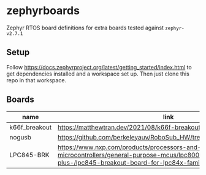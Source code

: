 # zephyrboards
Zephyr RTOS board definitions for extra boards tested against `zephyr-v2.7.1`

## Setup

Follow https://docs.zephyrproject.org/latest/getting_started/index.html to get dependencies installed and a workspace set up. Then just clone this repo in that workspace.

## Boards

| name | link | notes |
| ---- | ---- | ----- |
| k66f_breakout | https://matthewtran.dev/2021/08/k66f-breakout/ | |
| nogusb        | https://github.com/berkeleyauv/RoboSub_HW/tree/master/General/NOGUSB | |
| LPC845-BRK | https://www.nxp.com/products/processors-and-microcontrollers/arm-microcontrollers/general-purpose-mcus/lpc800-cortex-m0-plus-/lpc845-breakout-board-for-lpc84x-family-mcus:LPC845-BRK | very WIP |
